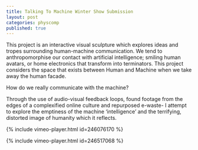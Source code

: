 ```yaml
---
title: Talking To Machine Winter Show Submission
layout: post
categories: physcomp
published: true
---
```


This project is an interactive visual sculpture which explores ideas and tropes surrounding human-machine communication. We tend to anthropomorphise our contact with artificial intelligence; smiling human avatars, or home electronics that transform into terminators. This project considers the space that exists between Human and Machine when we take away the human facade.

How do we really communicate with the machine?

Through the use of audio-visual feedback loops, found footage from the edges of a complexified online culture and repurposed e-waste- I attempt to explore the emptiness of the machine ‘intelligence’ and the terrifying, distorted image of humanity which it reflects.

{% include vimeo-player.html id=246076170 %}

{% include vimeo-player.html id=246517068 %}
